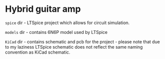 Hybrid guitar amp
====

`spice` dir - LTSpice project which allows for circuit simulation.

`models` dir - contains 6N6P model used by LTSpice

`KiCad` dir - contains schematic and pcb for the project - please note that due to my laziness LTSpice schematic does not reflect the same naming convention as KiCad schematic.
